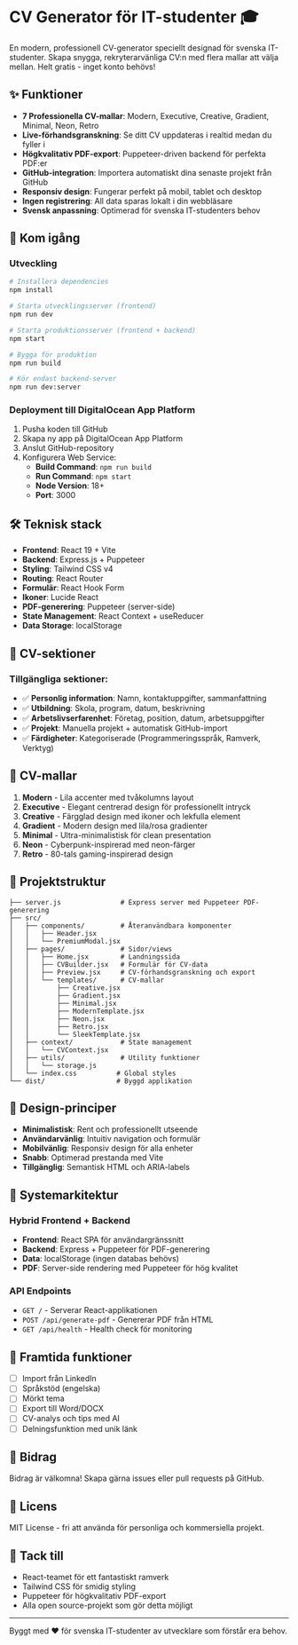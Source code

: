 # CV Generator för IT-studenter 🎓

En modern, professionell CV-generator speciellt designad för svenska IT-studenter. Skapa snygga, rekryterarvänliga CV:n med flera mallar att välja mellan. Helt gratis - inget konto behövs!

## ✨ Funktioner

- **7 Professionella CV-mallar**: Modern, Executive, Creative, Gradient, Minimal, Neon, Retro
- **Live-förhandsgranskning**: Se ditt CV uppdateras i realtid medan du fyller i
- **Högkvalitativ PDF-export**: Puppeteer-driven backend för perfekta PDF:er
- **GitHub-integration**: Importera automatiskt dina senaste projekt från GitHub
- **Responsiv design**: Fungerar perfekt på mobil, tablet och desktop
- **Ingen registrering**: All data sparas lokalt i din webbläsare
- **Svensk anpassning**: Optimerad för svenska IT-studenters behov

## 🚀 Kom igång

### Utveckling

```bash
# Installera dependencies
npm install

# Starta utvecklingsserver (frontend)
npm run dev

# Starta produktionsserver (frontend + backend)
npm start

# Bygga för produktion
npm run build

# Kör endast backend-server
npm run dev:server
```

### Deployment till DigitalOcean App Platform

1. Pusha koden till GitHub
2. Skapa ny app på DigitalOcean App Platform
3. Anslut GitHub-repository
4. Konfigurera Web Service:
   - **Build Command**: `npm run build`
   - **Run Command**: `npm start`
   - **Node Version**: 18+
   - **Port**: 3000

## 🛠️ Teknisk stack

- **Frontend**: React 19 + Vite
- **Backend**: Express.js + Puppeteer
- **Styling**: Tailwind CSS v4
- **Routing**: React Router
- **Formulär**: React Hook Form
- **Ikoner**: Lucide React
- **PDF-generering**: Puppeteer (server-side)
- **State Management**: React Context + useReducer
- **Data Storage**: localStorage

## 📱 CV-sektioner

### Tillgängliga sektioner:
- ✅ **Personlig information**: Namn, kontaktuppgifter, sammanfattning
- ✅ **Utbildning**: Skola, program, datum, beskrivning
- ✅ **Arbetslivserfarenhet**: Företag, position, datum, arbetsuppgifter
- ✅ **Projekt**: Manuella projekt + automatisk GitHub-import
- ✅ **Färdigheter**: Kategoriserade (Programmeringsspråk, Ramverk, Verktyg)

## 🎨 CV-mallar

1. **Modern** - Lila accenter med tvåkolumns layout
2. **Executive** - Elegant centrerad design för professionellt intryck
3. **Creative** - Färgglad design med ikoner och lekfulla element
4. **Gradient** - Modern design med lila/rosa gradienter
5. **Minimal** - Ultra-minimalistisk för clean presentation
6. **Neon** - Cyberpunk-inspirerad med neon-färger
7. **Retro** - 80-tals gaming-inspirerad design


## 📂 Projektstruktur

```
├── server.js               # Express server med Puppeteer PDF-generering
├── src/
│   ├── components/         # Återanvändbara komponenter
│   │   ├── Header.jsx
│   │   └── PremiumModal.jsx
│   ├── pages/              # Sidor/views
│   │   ├── Home.jsx        # Landningssida
│   │   ├── CVBuilder.jsx   # Formulär för CV-data
│   │   ├── Preview.jsx     # CV-förhandsgranskning och export
│   │   └── templates/      # CV-mallar
│   │       ├── Creative.jsx
│   │       ├── Gradient.jsx
│   │       ├── Minimal.jsx
│   │       ├── ModernTemplate.jsx
│   │       ├── Neon.jsx
│   │       ├── Retro.jsx
│   │       └── SleekTemplate.jsx
│   ├── context/            # State management
│   │   └── CVContext.jsx
│   ├── utils/              # Utility funktioner
│   │   └── storage.js
│   └── index.css          # Global styles
└── dist/                  # Byggd applikation
```

## 🎨 Design-principer

- **Minimalistisk**: Rent och professionellt utseende
- **Användarvänlig**: Intuitiv navigation och formulär
- **Mobilvänlig**: Responsiv design för alla enheter
- **Snabb**: Optimerad prestanda med Vite
- **Tillgänglig**: Semantisk HTML och ARIA-labels

## 🚀 Systemarkitektur

### Hybrid Frontend + Backend
- **Frontend**: React SPA för användargränssnitt
- **Backend**: Express + Puppeteer för PDF-generering
- **Data**: localStorage (ingen databas behövs)
- **PDF**: Server-side rendering med Puppeteer för hög kvalitet

### API Endpoints
- `GET /` - Serverar React-applikationen
- `POST /api/generate-pdf` - Genererar PDF från HTML
- `GET /api/health` - Health check för monitoring

## 🔮 Framtida funktioner

- [ ] Import från LinkedIn
- [ ] Språkstöd (engelska)
- [ ] Mörkt tema
- [ ] Export till Word/DOCX
- [ ] CV-analys och tips med AI
- [ ] Delningsfunktion med unik länk

## 🤝 Bidrag

Bidrag är välkomna! Skapa gärna issues eller pull requests på GitHub.

## 📝 Licens

MIT License - fri att använda för personliga och kommersiella projekt.

## 🙏 Tack till

- React-teamet för ett fantastiskt ramverk
- Tailwind CSS för smidig styling
- Puppeteer för högkvalitativ PDF-export
- Alla open source-projekt som gör detta möjligt

---

Byggt med ❤️ för svenska IT-studenter av utvecklare som förstår era behov.